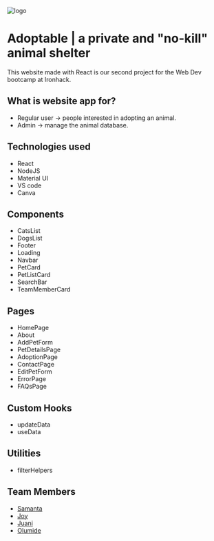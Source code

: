 ![logo](https://i.ibb.co/6wVBxch/logo.png)

# Adoptable | a private and "no-kill" animal shelter

This website made with React is our second project for the Web Dev bootcamp at Ironhack. 

## What is website app for?

- Regular user -> people interested in adopting an animal.
- Admin -> manage the animal database.

## Technologies used

- React
- NodeJS
- Material UI 
- VS code
- Canva

## Components
- CatsList 
- DogsList
- Footer
- Loading
- Navbar
- PetCard
- PetListCard
- SearchBar
- TeamMemberCard

## Pages
- HomePage
- About
- AddPetForm
- PetDetailsPage 
- AdoptionPage
- ContactPage
- EditPetForm
- ErrorPage 
- FAQsPage

## Custom Hooks 
- updateData
- useData

## Utilities
- filterHelpers

## Team Members

-  [Samanta](https://github.com/samanta-scavassa)
-  [Joy](https://github.com/TinyjoyTW)
-  [Juani](https://github.com/juanisolis1111)
-  [Olumide](https://github.com/Wence88)
